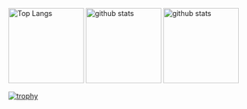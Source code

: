 <!--
**Jack-00000/Jack-00000** is a ✨ _special_ ✨ repository because its `README.md` (this file) appears on your GitHub profile.

Here are some ideas to get you started:

- 🔭 I’m currently working on ...
- 🌱 I’m currently learning ...
- 👯 I’m looking to collaborate on ...
- 🤔 I’m looking for help with ...
- 💬 Ask me about ...
- 📫 How to reach me: ...
- 😄 Pronouns: ...
- ⚡ Fun fact: ...
-->

<p align="left"> 
  <img alt="Top Langs" height="150px" src="https://github-readme-stats.vercel.app/api/top-langs/?username=Jack-00000&layout=compact&show_icons=true&theme=onedark" />
  <img alt="github stats" height="150px" src="https://github-readme-stats.vercel.app/api?username=Jack-00000&theme=onedark&show_icons=ture" />
  <img alt="github stats" height="150px" src="https://github-readme-stats.vercel.app/api?username=Jack-00000&count_private=true&show_icons=true&theme=onedark" />
</p>

[![trophy](https://github-profile-trophy.vercel.app/?username=yoshimitakuto&theme=onedark&column=7
)](https://github.com/ryo-ma/github-profile-trophy)
